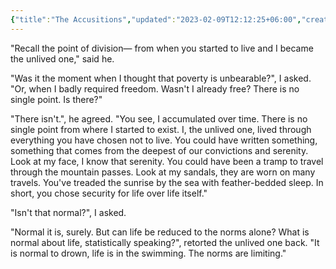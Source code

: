 ```yaml
---
{"title":"The Accusitions","updated":"2023-02-09T12:12:25+06:00","created":"2021-09-25T18:45:26+06:00","latitude":23.78275989,"longitude":90.42133105,"altitude":-18.9308,"location":"Badda, Dhaka","dg-publish":true,"tags":["creative","prose","short-story"],"maturity":2,"series":{"unlived":2},"dg-metatags":{"og:title":"The Accusitions | Unlived Lives of Ours"},"permalink":"/personal/writings/creative/prose/unlived-lives-of-ours/02-the-accusitions/","metatags":{"og:title":"The Accusitions | Unlived Lives of Ours"},"dgPassFrontmatter":true}
---
```


"Recall the point of division— from when you started to live and I became the unlived one," said he.

"Was it the moment when I thought that poverty is unbearable?", I asked.
"Or, when I badly required freedom.
Wasn't I already free?
There is no single point. Is there?"

"There isn't.", he agreed. "You see, I accumulated over time. There is no single point from where I started to exist. I, the unlived one, lived through everything you have chosen not to live. You could have written something, something that comes from the deepest of our convictions and serenity. Look at my face, I know that serenity. You could have been a tramp to travel through the mountain passes. Look at my sandals, they are worn on many travels. You've treaded the sunrise by the sea with feather-bedded sleep. In short, you chose security for life over life itself."

"Isn't that normal?", I asked.

"Normal it is, surely. But can life be reduced to the norms alone? What is normal about life, statistically speaking?", retorted the unlived one back. "It is normal to drown, life is in the swimming. The norms are limiting."
